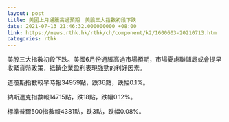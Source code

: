```yaml
---
layout: post
title: 美國上月通脹高過預期　美股三大指數初段下跌　
date: 2021-07-13 21:46:32.000000000 +08:00
link: https://news.rthk.hk/rthk/ch/component/k2/1600603-20210713.htm
categories: rthk
---
```


美股三大指數初段下跌。美國6月份通脹高過市場預期，市場憂慮聯儲局或會提早收緊貨幣政策，抵銷企業盈利表現強勁的利好因素。

道瓊斯指數較早時報34959點，跌36點，跌幅0.1%。

納斯達克指數報14715點，跌18點，跌幅0.12%。

標準普爾500指數報4381點，跌3點，跌幅0.08%。
